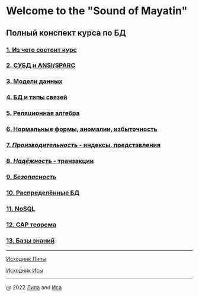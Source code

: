 # Welcome to the "Sound of Mayatin"

## Полный конспект курса по БД

### [1. Из чего состоит курс](Lectures/1_l.md)

### [2. СУБД и ANSI/SPARC](Lectures/2_l.md)

### [3. Модели данных](Lectures/3_l.md)

### [4. БД и типы связей]((Lectures/4_l.md))

### [5. Реляционная алгебра](Lectures/5_l.md)

### [6. Нормальные формы, аномалии, избыточность](Lectures/6_l.md)

### [7. _Производительность_ - индексы, представления](Lectures/7_l.md)

### [8. _Надёжность_ - транзакции](Lectures/8_l.md)

### [9. _Безопасность_](Lectures/9_l.md)

### [10. Распределённые БД](Lectures/10_l.md)

### [11. NoSQL](Lectures/11_l.md)

### [12. CAP теорема](Lectures/12_l.md)

### [13. Базы знаний](Lectures/13_l.md)

___

[Исходник Липы](https://github.com/lipa44/ITMO-IS-DB-4-SEM/)

[Исходник Исы](https://github.com/iskander-faggod/ITMO-IS-DB-4-SEM/)

___

@ 2022 [Липа](https://github.com/lipa44) and [Иса](https://github.com/iskander-faggod)
